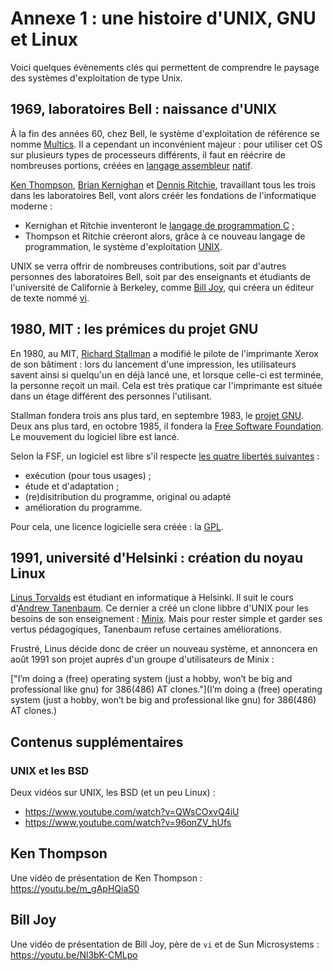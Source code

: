 # Annexe  1 : une histoire d'UNIX, GNU et Linux

Voici quelques évènements clés qui permettent  de comprendre le paysage des
systèmes d'exploitation de type Unix.

## 1969, laboratoires Bell : naissance d'UNIX

À la fin des années 60, chez Bell, le système d'exploitation de référence se nomme
[Multics](https://fr.wikipedia.org/wiki/Multics). Il a cependant un inconvénient majeur : pour utiliser cet OS sur
plusieurs types de processeurs différents, il faut en réécrire de nombreuses
portions, créées en [langage
assembleur](https://fr.wikipedia.org/wiki/Assembleur)
[natif](https://fr.wikipedia.org/wiki/Code_natif).

[Ken Thompson](https://fr.wikipedia.org/wiki/Ken_Thompson), [Brian Kernighan](https://fr.wikipedia.org/wiki/Brian_Kernighan) et [Dennis Ritchie](https://fr.wikipedia.org/wiki/Dennis_Ritchie), travaillant tous les trois
dans les laboratoires Bell, vont alors créér les fondations de l'informatique moderne :

- Kernighan et Ritchie inventeront le [langage de programmation C](https://fr.wikipedia.org/wiki/C_(langage)) ;
- Thompson et Ritchie créeront alors, grâce à ce nouveau langage de
  programmation, le système d'exploitation
  [UNIX](https://fr.wikipedia.org/wiki/Unix).

UNIX se verra offrir de nombreuses contributions, soit par d'autres personnes
des laboratoires Bell, soit par des enseignants et étudiants de l'université de
Californie à Berkeley, comme [Bill
Joy](https://fr.wikipedia.org/wiki/Bill_Joy), qui créera un éditeur de texte
nommé [vi](https://fr.wikipedia.org/wiki/Vi).

## 1980, MIT : les prémices du projet GNU

En 1980, au MIT, [Richard
Stallman](https://fr.wikipedia.org/wiki/Richard_Stallman) a modifié le pilote
de l'imprimante Xerox de son bâtiment : lors du lancement d'une impression, les
utilisateurs savent ainsi si quelqu'un en déjà lancé une, et lorsque celle-ci
est terminée, la personne reçoit un mail. Cela est très pratique car
l'imprimante est située dans un étage différent des personnes l'utilisant.

Stallman fondera trois ans plus tard, en septembre 1983, le [projet
GNU](https://fr.wikipedia.org/wiki/Projet_GNU). Deux ans plus tard, en octobre
1985, il fondera la [Free Software
Foundation](https://fr.wikipedia.org/wiki/Free_Software_Foundation). Le mouvement du logiciel libre est lancé.

Selon la FSF, un logiciel est libre s'il respecte [les quatre libertés suivantes](https://fr.wikipedia.org/wiki/Logiciel_libre#D%C3%A9finition_de_la_Free_Software_Foundation_(FSF)) :

- exécution (pour tous usages) ;
- étude et d'adaptation ;
- (re)disitribution du programme, original ou adapté
- amélioration du programme.

Pour cela, une licence logicielle sera créée : la
[GPL](https://fr.wikipedia.org/wiki/Licence_publique_g%C3%A9n%C3%A9rale_GNU).

## 1991, université d'Helsinki : création du noyau Linux

[Linus Torvalds](https://fr.wikipedia.org/wiki/Linus_Torvalds) est étudiant en
informatique à Helsinki. Il suit le cours d'[Andrew
Tanenbaum](https://fr.wikipedia.org/wiki/Andrew_Tanenbaum). Ce dernier a créé
un clone libbre d'UNIX pour les besoins de son enseignement :
[Minix](https://fr.wikipedia.org/wiki/Minixhttps://fr.wikipedia.org/wiki/Minix).
Mais pour rester simple et garder ses vertus pédagogiques, Tanenbaum refuse
certaines améliorations.

Frustré, Linus décide donc de créer un nouveau système, et annoncera en août
1991 son projet auprès d'un groupe d'utilisateurs de Minix :

["I’m doing a (free) operating system (just a hobby, won’t be big
and professional like gnu) for 386(486) AT clones."](I’m doing a (free) operating system (just a hobby, won’t be big
and professional like gnu) for 386(486) AT clones.)

## Contenus supplémentaires

### UNIX et les BSD

Deux vidéos sur UNIX, les BSD (et un peu Linux) :

- https://www.youtube.com/watch?v=QWsCOxvQ4iU
- https://www.youtube.com/watch?v=96onZV_hUfs

## Ken Thompson

Une vidéo de présentation de Ken Thompson : https://youtu.be/m_gApHQiaS0

## Bill Joy

Une vidéo de présentation de Bill Joy, père de `vi` et de Sun Microsystems : https://youtu.be/Nl3bK-CMLpo
